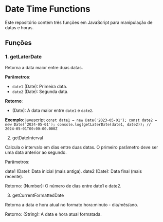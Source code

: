 # Date Time Functions

Este repositório contém três funções em JavaScript para manipulação de datas e horas.

## Funções

### 1. getLaterDate

Retorna a data maior entre duas datas.

**Parâmetros**:
- `date1` (Date): Primeira data.
- `date2` (Date): Segunda data.

**Retorno**:
- (Date): A data maior entre `date1` e `date2`.

**Exemplo**:
javascript
`const date1 = new Date('2023-05-01');
const date2 = new Date('2024-05-01');
console.log(getLaterDate(date1, date2)); // 2024-05-01T00:00:00.000Z`

2. getDateInterval
   
Calcula o intervalo em dias entre duas datas. O primeiro parâmetro deve ser uma data anterior ao segundo.

Parâmetros:

date1 (Date): Data inicial (mais antiga).
date2 (Date): Data final (mais recente).

Retorno:
(Number): O número de dias entre date1 e date2.

3. getCurrentFormattedDate
   
Retorna a data e hora atual no formato hora:minuto - dia/mês/ano.

Retorno:
(String): A data e hora atual formatada.
